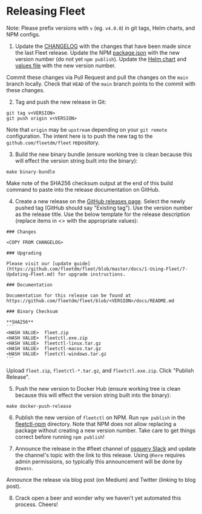 # Releasing Fleet

Note: Please prefix versions with `v` (eg. `v4.0.0`) in git tags, Helm charts, and NPM configs.

1. Update the [CHANGELOG](../../CHANGELOG.md) with the changes that have been made since the last Fleet release. Update the NPM [package.json](../../tools/fleetctl-npm/package.json) with the new version number (do not yet `npm publish`). Update the [Helm chart](../../charts/fleet/Chart.yaml) and [values file](../../charts/fleet/values.yaml) with the new version number.

Commit these changes via Pull Request and pull the changes on the `main` branch locally. Check that `HEAD` of the `main` branch points to the commit with these changes.

2. Tag and push the new release in Git:

```shell
git tag v<VERSION>
git push origin v<VERSION>
```

Note that `origin` may be `upstream` depending on your `git remote` configuration. The intent here is to push the new tag to the `github.com/fleetdm/fleet` repository.

3. Build the new binary bundle (ensure working tree is clean because this will effect the version string built into the binary):

```shell
make binary-bundle
```

Make note of the SHA256 checksum output at the end of this build command to paste into the release documentation on GitHub.

4. Create a new release on the [GitHub releases page](https://github.com/fleetdm/fleet/releases). Select the newly pushed tag (GitHub should say "Existing tag"). Use the version number as the release title. Use the below template for the release description (replace items in <> with the appropriate values):

````
### Changes

<COPY FROM CHANGELOG>

### Upgrading

Please visit our [update guide](https://github.com/fleetdm/fleet/blob/master/docs/1-Using-Fleet/7-Updating-Fleet.md) for upgrade instructions.

### Documentation

Documentation for this release can be found at https://github.com/fleetdm/fleet/blob/<VERSION>/docs/README.md

### Binary Checksum

**SHA256**
```
<HASH VALUE>  fleet.zip
<HASH VALUE>  fleetctl.exe.zip
<HASH VALUE>  fleetctl-linux.tar.gz
<HASH VALUE>  fleetctl-macos.tar.gz
<HASH VALUE>  fleetctl-windows.tar.gz
```

````

Upload `fleet.zip`, `fleetctl-*.tar.gz`, and `fleetctl.exe.zip`. Click "Publish Release".

5. Push the new version to Docker Hub (ensure working tree is clean because this will effect the version string built into the binary):

```shell
make docker-push-release
```

6. Publish the new version of `fleetctl` on NPM. Run `npm publish` in the [fleetctl-npm](../../tools/fleetctl-npm/) directory. Note that NPM does not allow replacing a package without creating a new version number. Take care to get things correct before running `npm publish`!

7. Announce the release in the #fleet channel of [osquery Slack](https://osquery.slack.com/join/shared_invite/zt-h29zm0gk-s2DBtGUTW4CFel0f0IjTEw#/) and update the channel's topic with the link to this release. Using `@here` requires admin permissions, so typically this announcement will be done by `@zwass`.

Announce the release via blog post (on Medium) and Twitter (linking to blog post).

8. Crack open a beer and wonder why we haven't yet automated this process. Cheers!
